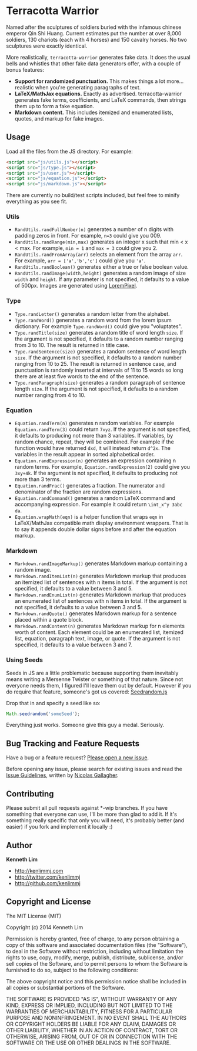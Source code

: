 Terracotta Warrior
==================

Named after the sculptures of soldiers buried with the infamous chinese emperor Qin Shi Huang. Current estimates put the number at over 8,000 soldiers, 130 chariots (each with 4 horses) and 150 cavalry horses. No two sculptures were exactly identical.

More realistically, ```terracotta-warrior``` generates fake data. It does the usual bells and whistles that other fake data generators offer, with a couple of bonus features:

- **Support for randomized punctuation.** This makes things a lot more&hellip; realistic when you're generating paragraphs of text.
- **LaTeX/MathJax equations.** Exactly as advertised. terracotta-warrior generates fake terms, coefficients, and LaTeX commands, then strings them up to form a fake equation.
- **Markdown content.** This includes itemized and enumerated lists, quotes, and markup for fake images.

## Usage
Load all the files from the JS directory. For example:
```html
<script src="js/utils.js"></script>
<script src="js/type.js"></script>
<script src="js/user.js"></script>
<script src="js/equation.js"></script>
<script src="js/markdown.js"></script>
```
There are currently no build/test scripts included, but feel free to minify everything as you see fit.

### Utils

- ``RandUtils.randFullNumber(n)`` generates a number of n digits with padding zeros in front. For example, ``n=3`` could give you 009.
- ``RandUtils.randRange(min,max)`` generates an integer x such that min < x < max. For example, ``min = 1`` and ``max = 3`` could give you 2.
- ``RandUtils.randFromArray(arr)`` selects an element from the array ``arr``. For example, ``arr = ['a','b','c']`` could give you ``'a'``.
- ``RandUtils.randBoolean()`` generates either a true or false boolean value.
- ``RandUtils.randImage(width,height)`` generates a random image of size ``width`` and ``height``. If any parameter is not specified, it defaults to a value of 500px. Images are generated using [LoremPixel](http://lorempixel.com).

### Type

- ``Type.randLetter()`` generates a random letter from the alphabet.
- ``Type.randWord()`` generates a random word from the lorem ipsum dictionary. For example ``Type.randWord()`` could give you "voluptates".
- ``Type.randTitle(size)`` generates a random title of word length ``size``. If the argument is not specified, it defaults to a random number ranging from 3 to 10. The result is returned in title case.
- ``Type.randSentence(size)`` generates a random sentence of word length ``size``. If the argument is not specified, it defaults to a random number ranging from 10 to 25. The result is returned in sentence case, and punctuation is randomly inserted at intervals of 11 to 15 words so long there are at least five words to the end of the sentence.
- ``Type.randParagraph(size)`` generates a random paragraph of sentence length ``size``. If the argument is not specified, it defaults to a random number ranging from 4 to 10.

### Equation

- ``Equation.randTerm(n)`` generates n random variables. For example ``Equation.randTerm(3)`` could return ``7xyz``. If the argument is not specified, it defaults to producing not more than 3 variables. If variables, by random chance, repeat, they will be combined. For example if the function would have returned ``dxd``, it will instead return ``d^2x``. The variables in the result appear in sorted alphabetical order.
- ``Equation.randExpression(n)`` generates an expression containing n random terms. For example, ``Equation.randExpression(2)`` could give you ``3xy+4k``. If the argument is not specified, it defaults to producing not more than 3 terms.
- ``Equation.randFrac()`` generates a fraction. The numerator and denominator of the fraction are random expressions.
- ``Equation.randCommand()`` generates a random LaTeX command and accompanying expression. For example it could return ``\int_x^y 3abc da``.
- ``Equation.wrapMath(eqn)`` is a helper function that wraps ``eqn`` in LaTeX/MathJax compatible math display environment wrappers. That is to say it appends double dollar signs before and after the equation markup.

### Markdown

- ``Markdown.randImageMarkup()`` generates Markdown markup containing a random image.
- ``Markdown.randItemList(n)`` generates Markdown markup that produces an itemized list of sentences with n items in total. If the argument is not specified, it defaults to a value between 3 and 5.
- ``Markdown.randEnumList(n)`` generates Markdown markup that produces an enumerated list of sentences with n items in total. If the argument is not specified, it defaults to a value between 3 and 5.
- ``Markdown.randQuote()`` generates Markdown markup for a sentence placed within a quote block.
- ``Markdown.randContent(n)`` generates Markdown markup for n elements worth of content. Each element could be an enumerated list, itemized list, equation, paragraph text, image, or quote. If the argument is not specified, it defaults to a value between 3 and 7.

### Using Seeds

Seeds in JS are a little problematic because supporting them inevitably means writing a Mersenne Twister or something of that nature. Since not everyone needs them, I figured I'll leave them out by default. However if you do require that feature, someone's got us covered: [Seedrandom.js](https://github.com/davidbau/seedrandom)

Drop that in and specify a seed like so:
```javascript
Math.seedrandom('someSeed');
```
Everything just works. Someone give this guy a medal. Seriously.

## Bug Tracking and Feature Requests

Have a bug or a feature request? [Please open a new issue](https://github.com/kenlimmj/terracotta-warrior/issues).

Before opening any issue, please search for existing issues and read the [Issue Guidelines](https://github.com/necolas/issue-guidelines), written by [Nicolas Gallagher](https://github.com/necolas/).

## Contributing

Please submit all pull requests against *-wip branches. If you have something that everyone can use, I'll be more than glad to add it. If it's something really specific that only you will need, it's probably better (and easier) if you fork and implement it locally :)

## Author

**Kenneth Lim**
+ http://kenlimmj.com
+ http://twitter.com/kenlimmj
+ http://github.com/kenlimmj

## Copyright and License

The MIT License (MIT)

Copyright (c) 2014 Kenneth Lim

Permission is hereby granted, free of charge, to any person obtaining a copy
of this software and associated documentation files (the "Software"), to deal
in the Software without restriction, including without limitation the rights
to use, copy, modify, merge, publish, distribute, sublicense, and/or sell
copies of the Software, and to permit persons to whom the Software is
furnished to do so, subject to the following conditions:

The above copyright notice and this permission notice shall be included in all
copies or substantial portions of the Software.

THE SOFTWARE IS PROVIDED "AS IS", WITHOUT WARRANTY OF ANY KIND, EXPRESS OR
IMPLIED, INCLUDING BUT NOT LIMITED TO THE WARRANTIES OF MERCHANTABILITY,
FITNESS FOR A PARTICULAR PURPOSE AND NONINFRINGEMENT. IN NO EVENT SHALL THE
AUTHORS OR COPYRIGHT HOLDERS BE LIABLE FOR ANY CLAIM, DAMAGES OR OTHER
LIABILITY, WHETHER IN AN ACTION OF CONTRACT, TORT OR OTHERWISE, ARISING FROM,
OUT OF OR IN CONNECTION WITH THE SOFTWARE OR THE USE OR OTHER DEALINGS IN THE
SOFTWARE.
